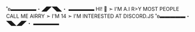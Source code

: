 ˚ʚ▬▬▬▬▬・◢◤◥◣・ ▬▬▬▬▬ 
HI! 💖 
➣ I'M A.I R>Y MOST PEOPLE CALL ME AIRRY
➣ I'M 14
➣ I'M INTERESTED AT DISCORD.JS
˚ʚ▬▬▬▬▬・◥◣◢◤・ ▬▬▬▬▬
